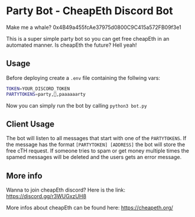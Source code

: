 # Party Bot - CheapEth Discord Bot
Make me a whale? 0x4B49a455fcAe37975d0800C9C415a572FB09f3e1

This is a super simple party bot so you can get free cheapEth in an automated manner.
Is cheapEth the future? Hell yeah!

## Usage
Before deploying create a `.env` file containing the follwing vars: 

```Bash
TOKEN=YOUR_DISCORD_TOKEN
PARTYTOKENS=party,🚀,paaaaaarty
```

Now you can simply run the bot by calling `python3 bot.py`

## Client Usage
The bot will listen to all messages that start with one of the `PARTYTOKENS`. If the message has the format `[PARTYTOKEN] [ADDRESS]` the bot will store the free cTH request. If someone tries to spam or get money multiple times the spamed messages will be deleted and the users gets an error message.

## More info

Wanna to join cheapEth discord? Here is the link: https://discord.gg/r3WUGxzUH8

More infos about cheapEth can be found here: https://cheapeth.org/
